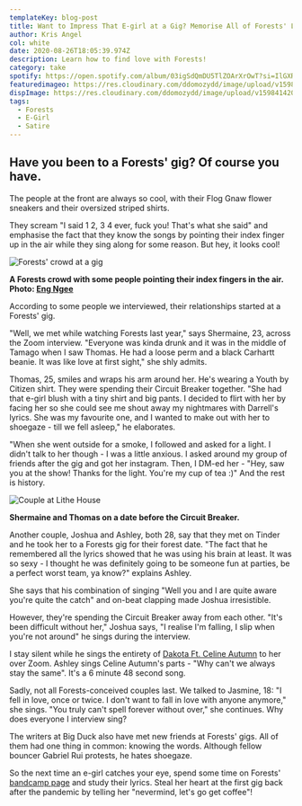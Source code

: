 ```yaml
---
templateKey: blog-post
title: Want to Impress That E-girl at a Gig? Memorise All of Forests' Lyrics!
author: Kris Angel
col: white
date: 2020-08-26T18:05:39.974Z
description: Learn how to find love with Forests!
category: take
spotify: https://open.spotify.com/album/03igSdQmDU5TlZOArXrOwT?si=IlGXRpbmSpCOjym-68gKDA
featuredimageo: https://res.cloudinary.com/ddomozydd/image/upload/v1598414067/forestsbanner_nfvmvv.jpg
dispImage: https://res.cloudinary.com/ddomozydd/image/upload/v1598414202/forestscard_vks7hy.jpg
tags:
  - Forests
  - E-Girl
  - Satire
---
```

## Have you been to a Forests' gig? Of course you have.

The people at the front are always so cool, with their Flog Gnaw flower sneakers and their oversized striped shirts.

They scream "I said 1 2, 3 4 ever, fuck you! That's what she said" and emphasise the fact that they know the songs by pointing their index finger up in the air while they sing along for some reason. But hey, it looks cool!

![Forests' crowd at a gig](https://res.cloudinary.com/ddomozydd/image/upload/v1598414602/crowd_uox2wn.jpg "Forests' crowd at a gig")

**A Forests crowd with some people pointing their index fingers in the air. Photo: [Eng Ngee](https://www.instagram.com/eng.ngee/)**

According to some people we interviewed, their relationships started at a Forests' gig.

"Well, we met while watching Forests last year," says Shermaine, 23, across the Zoom interview. "Everyone was kinda drunk and it was in the middle of Tamago when I saw Thomas. He had a loose perm and a black Carhartt beanie. It was like love at first sight," she shly admits.

Thomas, 25, smiles and wraps his arm around her. He's wearing a Youth by Citizen shirt. They were spending their Circuit Breaker together. "She had that e-girl blush with a tiny shirt and big pants. I decided to flirt with her by facing her so she could see me shout away my nightmares with Darrell's lyrics. She was my favourite one, and I wanted to make out with her to shoegaze - till we fell asleep," he elaborates.

"When she went outside for a smoke, I followed and asked for a light. I didn't talk to her though - I was a little anxious. I asked around my group of friends after the gig and got her instagram. Then, I DM-ed her - "Hey, saw you at the show! Thanks for the light. You're my cup of tea :)" And the rest is history.

![Couple at Lithe House](https://res.cloudinary.com/ddomozydd/image/upload/v1598466832/couple_gasyqr.jpg "Couple at Lithe House")

**Shermaine and Thomas on a date before the Circuit Breaker.**

Another couple, Joshua and Ashley, both 28, say that they met on Tinder and he took her to a Forests gig for their forest date. "The fact that he remembered all the lyrics showed that he was using his brain at least. It was so sexy - I thought he was definitely going to be someone fun at parties, be a perfect worst team, ya know?" explains Ashley.

She says that his combination of singing "Well you and I are quite aware you're quite the catch" and on-beat clapping made Joshua irresistible.

However, they're spending the Circuit Breaker away from each other. "It's been difficult without her," Joshua says, "I realise I'm falling, I slip when you're not around" he sings during the interview.

I stay silent while he sings the entirety of [Dakota Ft. Celine Autumn](https://open.spotify.com/track/6sI0qySIFYYWvrz5TvKhEk?si=nhNadIHLTlSBBf8rU5IwJw) to her over Zoom. Ashley sings Celine Autumn's parts - "Why can't we always stay the same". It's a 6 minute 48 second song.

Sadly, not all Forests-conceived couples last. We talked to Jasmine, 18: "I fell in love, once or twice. I don't want to fall in love with anyone anymore," she sings. "You truly can't spell forever without over," she continues. Why does everyone I interview sing?

The writers at Big Duck also have met new friends at Forests' gigs. All of them had one thing in common: knowing the words. Although fellow bouncer Gabriel Rui protests, he hates shoegaze.

So the next time an e-girl catches your eye, spend some time on Forests' [bandcamp page](https://weareforests.bandcamp.com/) and study their lyrics. Steal her heart at the first gig back after the pandemic by telling her "nevermind, let's go get coffee"!